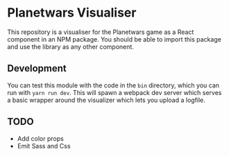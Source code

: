 # Planetwars Visualiser

This repository is a visualiser for the Planetwars game as a React component in an NPM package. You should be able to import this package and use the library as any other component.

## Development

You can test this module with the code in the `bin` directory, which you can run with `yarn run dev`. This will spawn a webpack dev server which serves a basic wrapper around the visualizer which lets you upload a logfile.

## TODO

- Add color props
- Emit Sass and Css